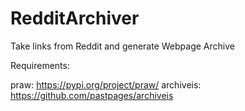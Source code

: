 # RedditArchiver
Take links from Reddit and generate Webpage Archive

Requirements:

praw: https://pypi.org/project/praw/
archiveis: https://github.com/pastpages/archiveis
